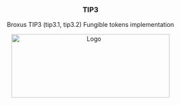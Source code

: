 <p align="center">
    <h3 align="center">TIP3</h3>
    <p align="center">Broxus TIP3 (tip3.1, tip3.2) Fungible tokens implementation</p>
<p align="center">
  <a href="https://github.com/venom-blockchain/developer-program">
    <img src="https://raw.githubusercontent.com/venom-blockchain/developer-program/main/vf-dev-program.png" alt="Logo" width="366.8" height="146.4">
  </a>
</p>
</p>
